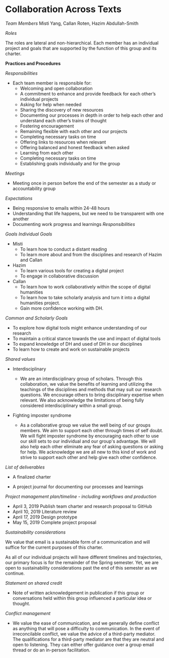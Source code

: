 # Collaboration Across Texts

*Team Members*
Misti Yang, Callan Roten, Hazim Abdullah-Smith

*Roles*

The roles are lateral and non-hierarchical. Each member has an individual project and goals that are supported by the function of this group and its charter.

**Practices and Procedures**

*Responsibilities*
* Each team member is responsible for:
  * Welcoming and open collaboration
  * A commitment to enhance and provide feedback for each other’s individual projects
  * Asking for help when needed
  * Sharing the discovery of new resources
  * Documenting our processes in depth in order to help each other and understand each other’s trains of thought
  * Fostering encouragement
  * Remaining flexible with each other and our projects
  * Completing necessary tasks on time
  * Offering links to resources when relevant
  * Offering balanced and honest feedback when asked
  * Learning from each other
  * Completing necessary tasks on time
  * Establishing goals individually and for the group


*Meetings*
* Meeting once in person before the end of the semester as a study or accountability group

*Expectations*
  * Being responsive to emails within 24-48 hours
  * Understanding that life happens, but we need to be transparent with one another
  * Documenting work progress and learnings
*Responsibilities*

*Goals*
*Individual Goals*
* Misti
  * To learn how to conduct a distant reading
  * To learn more about and from the disciplines and research of Hazim and Callan
* Hazim
  * To learn various tools for creating a digital project
  * To engage in collaborative discussion
* Callan
  * To learn how to work collaboratively within the scope of digital humanities
  * To learn how to take scholarly analysis and turn it into a digital humanities project.
  * Gain more confidence working with DH.

*Common and Scholarly Goals*
  * To explore how digital tools might enhance understanding of our research
  * To maintain a critical stance towards the use and impact of digital tools
  * To expand knowledge of DH and used of DH in our disciplines
  * To learn how to create and work on sustainable projects

*Shared values*

* Interdisciplinary

  * We are an interdisciplinary group of scholars. Through this collaboration, we value the benefits of learning and utilizing the teachings of the disciplines and methods that may suit our research questions. We encourage others to bring disciplinary expertise when relevant. We also acknowledge the limitations of being fully considered interdisciplinary within a small group.

* Fighting imposter syndrome
  * As a collaborative group we value the well being of our groups members. We aim to support each other through times of self doubt. We will fight imposter syndrome by encouraging each other to use our skill sets to our individual and our group's advantage. We will also help each other eliminate any fear of asking questions or asking for help. We acknowledge we are all new to this kind of work and strive to support each other and help give each other confidence.

*List of deliverables*

* A finalized charter

* A project journal for documenting our processes and learnings


*Project management plan/timeline - including workflows and production*

* April 3, 2019 Publish team charter and research proposal to GitHub
* April 10, 2019 Literature review
* April 17, 2019 Design prototype
* May 15, 2019 Complete project proposal

*Sustainability considerations*

We value that email is a sustainable form of a communication and will suffice for the current purposes of this charter.

As all of our individual projects will have different timelines and trajectories, our primary focus is for the remainder of the Spring semester. Yet, we are open to sustainability considerations past the end of this semester as we continue.

*Statement on shared credit*

  * Note of written acknowledgement in publication if this group or conversations held within this group influenced a particular idea or thought.

*Conflict management*

  * We value the ease of communication, and we generally define conflict as anything that will pose a difficulty to communication. In the event of irreconcilable conflict, we value the advice of a third-party mediator. The qualifications for a third-party mediator are that they are neutral and open to listening. They can either offer guidance over a group email thread or do an in-person facilitation.

